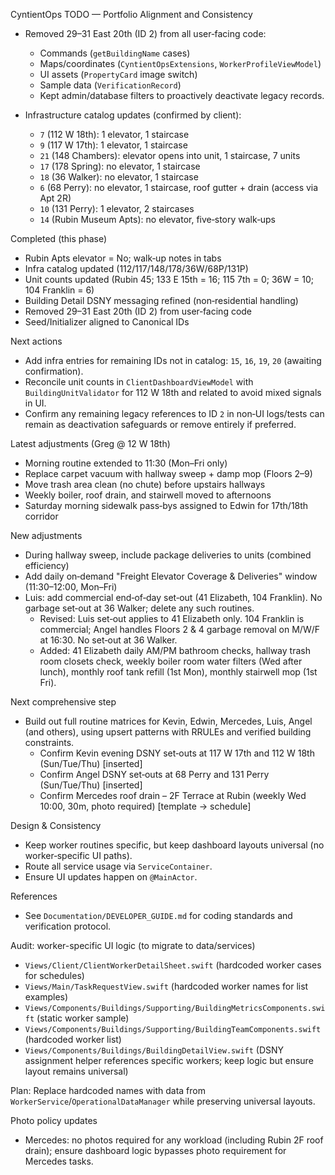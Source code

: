 CyntientOps TODO — Portfolio Alignment and Consistency

- Removed 29–31 East 20th (ID 2) from all user‑facing code:
  - Commands (`getBuildingName` cases)
  - Maps/coordinates (`CyntientOpsExtensions`, `WorkerProfileViewModel`)
  - UI assets (`PropertyCard` image switch)
  - Sample data (`VerificationRecord`)
  - Kept admin/database filters to proactively deactivate legacy records.

- Infrastructure catalog updates (confirmed by client):
  - `7` (112 W 18th): 1 elevator, 1 staircase
  - `9` (117 W 17th): 1 elevator, 1 staircase
  - `21` (148 Chambers): elevator opens into unit, 1 staircase, 7 units
  - `17` (178 Spring): no elevator, 1 staircase
  - `18` (36 Walker): no elevator, 1 staircase
  - `6` (68 Perry): no elevator, 1 staircase, roof gutter + drain (access via Apt 2R)
  - `10` (131 Perry): 1 elevator, 2 staircases
  - `14` (Rubin Museum Apts): no elevator, five‑story walk‑ups

Completed (this phase)

- Rubin Apts elevator = No; walk‑up notes in tabs
- Infra catalog updated (112/117/148/178/36W/68P/131P)
- Unit counts updated (Rubin 45; 133 E 15th = 16; 115 7th = 0; 36W = 10; 104 Franklin = 6)
- Building Detail DSNY messaging refined (non‑residential handling)
- Removed 29–31 East 20th (ID 2) from user‑facing code
- Seed/Initializer aligned to Canonical IDs

Next actions

- Add infra entries for remaining IDs not in catalog: `15`, `16`, `19`, `20` (awaiting confirmation).
- Reconcile unit counts in `ClientDashboardViewModel` with `BuildingUnitValidator` for 112 W 18th and related to avoid mixed signals in UI.
- Confirm any remaining legacy references to ID `2` in non‑UI logs/tests can remain as deactivation safeguards or remove entirely if preferred.

Latest adjustments (Greg @ 12 W 18th)

- Morning routine extended to 11:30 (Mon–Fri only)
- Replace carpet vacuum with hallway sweep + damp mop (Floors 2–9)
- Move trash area clean (no chute) before upstairs hallways
- Weekly boiler, roof drain, and stairwell moved to afternoons
- Saturday morning sidewalk pass‑bys assigned to Edwin for 17th/18th corridor

New adjustments

- During hallway sweep, include package deliveries to units (combined efficiency)
- Add daily on‑demand "Freight Elevator Coverage & Deliveries" window (11:30–12:00, Mon–Fri)
- Luis: add commercial end‑of‑day set‑out (41 Elizabeth, 104 Franklin). No garbage set‑out at 36 Walker; delete any such routines.
  - Revised: Luis set‑out applies to 41 Elizabeth only. 104 Franklin is commercial; Angel handles Floors 2 & 4 garbage removal on M/W/F at 16:30. No set‑out at 36 Walker.
  - Added: 41 Elizabeth daily AM/PM bathroom checks, hallway trash room closets check, weekly boiler room water filters (Wed after lunch), monthly roof tank refill (1st Mon), monthly stairwell mop (1st Fri).

Next comprehensive step

- Build out full routine matrices for Kevin, Edwin, Mercedes, Luis, Angel (and others), using upsert patterns with RRULEs and verified building constraints.
  - Confirm Kevin evening DSNY set‑outs at 117 W 17th and 112 W 18th (Sun/Tue/Thu) [inserted]
  - Confirm Angel DSNY set‑outs at 68 Perry and 131 Perry (Sun/Tue/Thu) [inserted]
  - Confirm Mercedes roof drain – 2F Terrace at Rubin (weekly Wed 10:00, 30m, photo required) [template → schedule]

Design & Consistency

- Keep worker routines specific, but keep dashboard layouts universal (no worker‑specific UI paths).
- Route all service usage via `ServiceContainer`.
- Ensure UI updates happen on `@MainActor`.

References

- See `Documentation/DEVELOPER_GUIDE.md` for coding standards and verification protocol.

Audit: worker-specific UI logic (to migrate to data/services)

- `Views/Client/ClientWorkerDetailSheet.swift` (hardcoded worker cases for schedules)
- `Views/Main/TaskRequestView.swift` (hardcoded worker names for list examples)
- `Views/Components/Buildings/Supporting/BuildingMetricsComponents.swift` (static worker sample)
- `Views/Components/Buildings/Supporting/BuildingTeamComponents.swift` (hardcoded worker list)
- `Views/Components/Buildings/BuildingDetailView.swift` (DSNY assignment helper references specific workers; keep logic but ensure layout remains universal)

Plan: Replace hardcoded names with data from `WorkerService`/`OperationalDataManager` while preserving universal layouts.

Photo policy updates

- Mercedes: no photos required for any workload (including Rubin 2F roof drain); ensure dashboard logic bypasses photo requirement for Mercedes tasks.
